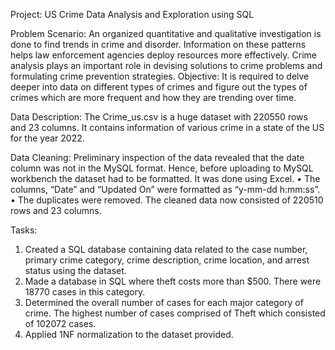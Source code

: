 
Project: US Crime Data Analysis and Exploration using SQL

Problem Scenario: An organized quantitative and qualitative investigation is done to find trends in crime and disorder. Information on these patterns helps law enforcement agencies deploy resources more effectively. Crime analysis plays an important role in devising solutions to crime problems and formulating crime prevention strategies. 
Objective: It is required to delve deeper into data on different types of crimes and figure out the types of crimes which are more frequent and how they are trending over time.

Data Description: The Crime_us.csv is a huge dataset with 220550 rows and 23 columns. It contains information of various crime in a state of the US for the year 2022. 

Data Cleaning: Preliminary inspection of the data revealed that the date column was not in the MySQL format. Hence, before uploading to MySQL workbench the dataset had to be formatted. It was done using Excel. 
•	The columns, “Date” and “Updated On” were formatted as “y-mm-dd h:mm:ss”. 
•	The duplicates were removed. The cleaned data now consisted of 220510 rows and 23 columns.

Tasks:
1.	Created a SQL database containing data related to the case number, primary crime category, crime description, crime location, and arrest status using the dataset.
2.	 Made a database in SQL where theft costs more than $500. There were 18770 cases in this category.
3.	 Determined the overall number of cases for each major category of crime. The highest number of cases comprised of Theft which consisted of 102072 cases.
4.	 Applied 1NF normalization to the dataset provided.

